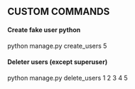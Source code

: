 ## CUSTOM COMMANDS

#### Create fake user python

python manage.py create_users 5 

#### Deleter users (except superuser)

python manage.py delete_users 1 2 3 4 5
      

